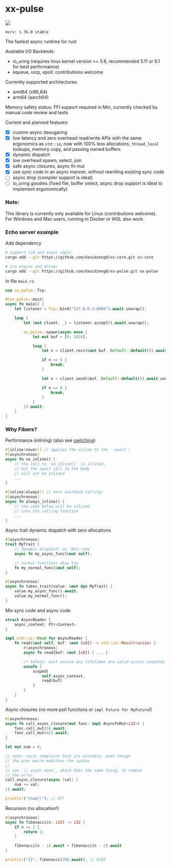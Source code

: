 # xx-pulse

![](https://github.com/davidzeng0/xx-pulse/actions/workflows/build.yml/badge.svg?event=push)

`msrv: 1.76.0 stable`

The fastest async runtime for rust

Available I/O Backends:
- io_uring (requires linux kernel version >= 5.6, recommended 5.11 or 6.1 for best performance)
- kqueue, iocp, epoll: contributions welcome

Currently supported architectures:
- amd64 (x86_64)
- arm64 (aarch64)

Memory safety status: FFI support required in Miri, currently checked by manual code review and tests

Current and planned features:
- [x] custom async desugaring
- [x] low latency and zero overhead read/write APIs with the same ergonomics as `std::io`, now with 100% less allocations, `thread_local` lookups, memory copy, and passing owned buffers
- [x] dynamic dispatch
- [x] low overhead spawn, select, join
- [x] safe async closures, async fn mut
- [x] use sync code in an async manner, without rewriting existing sync code
- [ ] async drop (compiler support is ideal)
- [ ] io_uring goodies (fixed file, buffer select, async drop support is ideal to implement ergonomically)

### Note:
This library is currently only available for Linux (contributions welcome).<br>
For Windows and Mac users, running in Docker or WSL also work.

### Echo server example

Add dependency
```sh
# support lib and async impls
cargo add --git https://github.com/davidzeng0/xx-core.git xx-core

# i/o engine and driver
cargo add --git https://github.com/davidzeng0/xx-pulse.git xx-pulse
```

In file `main.rs`
```rust
use xx_pulse::Tcp;

#[xx_pulse::main]
async fn main() {
    let listener = Tcp::bind("127.0.0.1:8080").await.unwrap();

    loop {
        let (mut client, _) = listener.accept().await.unwrap();

        xx_pulse::spawn(async move {
            let mut buf = [0; 1024];

            loop {
                let n = client.recv(&mut buf, Default::default()).await.unwrap();

                if n == 0 {
                    break;
                }

                let n = client.send(&buf, Default::default()).await.unwrap();

                if n == 0 {
                    break;
                }
            }
        }).await;
    }
}
```

### Why Fibers?

Performance (inlining) (also see [switching](https://github.com/davidzeng0/xx-core/blob/main/src/coroutines/README.md))
```rust
#[inline(never)] // applies the inline to the `.await`!
#[asynchronous]
async fn no_inline() {
    // the call to `no_inline()` is inlined,
    // but the await call to the body
    // will not be inlined
    ...
}

#[inline(always)] // zero overhead calling!
#[asynchronous]
async fn always_inline() {
    // the code below will be inlined
    // into the calling function
    ...
}
```

Async trait dynamic dispatch with zero allocations
```rust
#[asynchronous]
trait MyTrait {
    // dynamic dispatch! no `Box::new`
    async fn my_async_func(&mut self);

    // normal functions okay too
    fn my_normal_func(&mut self);
}

#[asynchronous]
async fn takes_trait(value: &mut dyn MyTrait) {
    value.my_async_func().await;
    value.my_normal_func();
}
```

Mix sync code and async code
```rust
struct AsyncReader {
    async_context: Ptr<Context>
}

impl std::io::Read for AsyncReader {
    fn read(&mut self, buf: &mut [u8]) -> std::io::Result<usize> {
        #[asynchronous]
        async fn read(buf: &mut [u8]) { ... }

        /* Safety: must ensure any lifetimes are valid across suspends */
        unsafe {
            scoped(
                self.async_context,
                read(buf)
            )
        }
    }
}
```

Async closures (no more poll functions or `impl Future for MyFuture`!)
```rust
#[asynchronous]
async fn call_async_closure(mut func: impl AsyncFnMut<i32>) {
    func.call_mut(5).await;
    func.call_mut(42).await;
}

let mut num = 0;

// note: rustc complains that its unstable, even though
// the proc macro modifies the syntax
//
// use `|| async move`, which does the same thing, to remove
// the error
call_async_closure(async |val| {
    num += val;
}).await;

println!("{num}!"); // 47!
```

Recursion (no allocation!)
```rust
#[asynchronous]
async fn fibonacci(n: i32) -> i32 {
    if n <= 2 {
        return 1;
    }

    fibonacci(n - 1).await + fibonacci(n - 2).await
}

println!("{}", fibonacci(20).await); // 6765
```